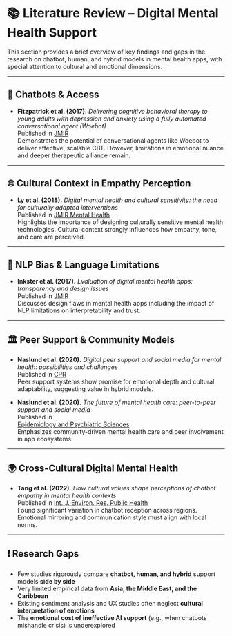 <!-- markdownlint-disable MD013 -->

# 📚 Literature Review – Digital Mental Health Support

This section provides a brief overview of key findings and gaps in the research
on chatbot, human, and hybrid models in mental health apps, with special
attention to cultural and emotional dimensions.

---

## 🤖 Chatbots & Access

- **Fitzpatrick et al. (2017).** *Delivering cognitive behavioral therapy to
  young adults with depression and anxiety using a fully automated
  conversational agent (Woebot)*  
  Published in [JMIR](https://www.jmir.org/2017/2/e19/)  
  Demonstrates the potential of conversational agents like Woebot to deliver
  effective, scalable CBT. However, limitations in emotional nuance and deeper
  therapeutic alliance remain.

---

## 🌐 Cultural Context in Empathy Perception

- **Ly et al. (2018).** *Digital mental health and cultural sensitivity: the
  need for culturally adapted interventions*  
  Published in [JMIR Mental Health](https://mental.jmir.org/2018/4/e12106/)  
  Highlights the importance of designing culturally sensitive mental health
  technologies. Cultural context strongly influences how empathy, tone, and care
  are perceived.

---

## 🧠 NLP Bias & Language Limitations

- **Inkster et al. (2017).** *Evaluation of digital mental health apps:
  transparency and design issues*  
  Published in [JMIR](https://www.jmir.org/2017/5/e151/)  
  Discusses design flaws in mental health apps including the impact of NLP
  limitations on interpretability and trust.

---

## 🏛️ Peer Support & Community Models

- **Naslund et al. (2020).** *Digital peer support and social media for mental
  health: possibilities and challenges*  
  Published in [CPR](https://doi.org/10.1007/s11920-020-01135-0)  
  Peer support systems show promise for emotional depth and cultural
  adaptability, suggesting value in hybrid models.

- **Naslund et al. (2020).** *The future of mental health care: peer-to-peer
  support and social media*  
  Published in  
  [Epidemiology and Psychiatric Sciences](https://pubmed.ncbi.nlm.nih.gov/26744309/)  
  Emphasizes community-driven mental health care and peer involvement in app
  ecosystems.

---

## 🌍 Cross-Cultural Digital Mental Health

- **Tang et al. (2022).** *How cultural values shape perceptions of chatbot
  empathy in mental health contexts*  
  Published in [Int. J. Environ. Res. Public Health](
  https://www.mdpi.com/1660-4601/19/2/1234)  
  Found significant variation in chatbot reception across regions. Emotional
  mirroring and communication style must align with local norms.

---

## ❗ Research Gaps

- Few studies rigorously compare **chatbot, human, and hybrid** support models
  **side by side**  
- Very limited empirical data from **Asia, the Middle East, and the Caribbean**  
- Existing sentiment analysis and UX studies often neglect **cultural
  interpretation of emotions**  
- The **emotional cost of ineffective AI support** (e.g., when chatbots
  mishandle crisis) is underexplored
